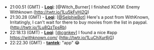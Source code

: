 * <a id="21:00.51">21:00.51 (GMT)</a> - __[Loqi](https://github.com/Loqi)__: [@Witch_Burner] I finished XCOM: Enemy Withknown (http://twtr.io/1Lu5kFvHi2Q)
* <a id="21:30.28">21:30.28 (GMT)</a> - __[Loqi](https://github.com/Loqi)__: [<a href="https://twitter.com/SelphieBot">@SelphieBot</a>] Here's a post from WithKnown, Irritatingly, I can't wait for there to buy movies from the list in paypal. (http://twtr.io/1Lu8QzTpsRb)
* <a id="22:18.13">22:18.13 (GMT)</a> - __[Loqi](https://github.com/Loqi)__: [<a href="https://twitter.com/cgnkev">@cgnkev</a>] I found a nice #app  https://withknown.com/ (http://twtr.io/1LuChXur6jG)
* <a id="22:22.30">22:22.30 (GMT)</a> - __[tantek](https://github.com/tantek)__: "app" 😂
